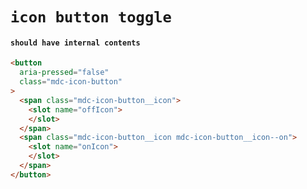 # `icon button toggle`

#### `should have internal contents`

```html
<button
  aria-pressed="false"
  class="mdc-icon-button"
>
  <span class="mdc-icon-button__icon">
    <slot name="offIcon">
    </slot>
  </span>
  <span class="mdc-icon-button__icon mdc-icon-button__icon--on">
    <slot name="onIcon">
    </slot>
  </span>
</button>

```

